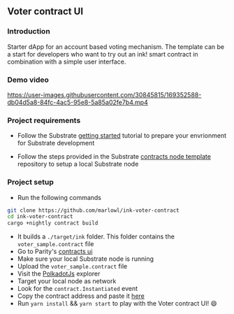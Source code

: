 ## Voter contract UI

### Introduction
Starter dApp for an account based voting mechanism. The template can be a start for developers who want to try out an ink! smart contract in combination with a simple user interface.

### Demo video


https://user-images.githubusercontent.com/30845815/169352588-db04d5a8-84fc-4ac5-95e8-5a85a02fe7b4.mp4


### Project requirements
-  Follow the Substrate [getting started](https://docs.substrate.io/v3/getting-started/installation/) tutorial to prepare your envrionment for Substrate development

- Follow the steps provided in the Substrate [contracts node template](https://github.com/paritytech/substrate-contracts-node) repository to setup a local Substrate node

### Project setup 
- Run the following commands
```bash
git clone https://github.com/marlowl/ink-voter-contract
cd ink-voter-contract
cargo +nightly contract build
```

- It builds a `./target/ink` folder. This folder contains the `voter_sample.contract` file
- Go to Parity's [contracts ui](https://paritytech.github.io/contracts-ui/#/add-contract)
- Make sure your local Substrate node is running
- Upload the `voter_sample.contract` file
- Visit the [PolkadotJs](https://polkadot.js.org/apps/#/explorer) explorer
- Target your local node as network
- Look for the `contract.Instantiated` event
- Copy the contract address and paste it [here](https://github.com/marlowl/voter-contract-ui/blob/main/src/App.js#L46)
- Run `yarn install` && `yarn start` to play with the Voter contract UI! :smile:

